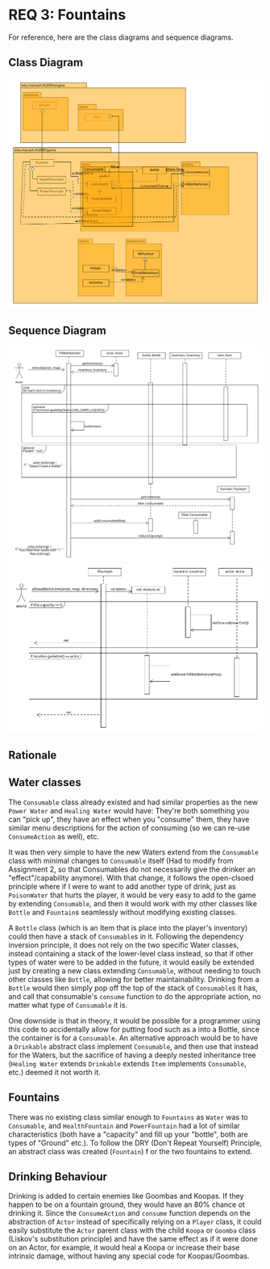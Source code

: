# REQ 3: Fountains

For reference, here are the class diagrams and sequence diagrams.

## Class Diagram

![ass 3 req3 class](./Ass3_REQ3_class.png "Ass 3 REQ1 Class Diagram")

## Sequence Diagram

![ass 3 req3 sequence_01](./Ass3_REQ3_sequence_01.png "Ass 3 REQ3 Sequence Diagram 1")
![ass 3 req3 sequence_02](./Ass3_REQ3_sequence_02.png "Ass 3 REQ3 Sequence Diagram 1")

## Rationale  
## Water classes
The `Consumable` class already existed and had similar properties as the new `Power Water` and `Healing Water` would have:
They're both something you can "pick up", they have an effect when you "consume" them, they have similar menu
descriptions for the action of consuming (so we can re-use `ConsumeAction` as well), etc.

It was then very simple to have the new Waters extend from the `Consumable` class with minimal changes to `Consumable` 
itself (Had to modify from Assignment 2, so that Consumables do not necessarily give the drinker an "effect"/capability
anymore). With that change, it follows the open-clsoed principle where if I were to want to add another type of drink,
just as `PoisonWater` that hurts the player, it would be very easy to add to the game by extending `Consumable`, and
then it would work with my other classes like `Bottle` and `Fountain`s seamlessly without modifying existing classes.

A `Bottle` class (which is an Item that is place into the player's inventory) 
could then have a stack of `Consumable`s in it. Following the dependency inversion principle, it does
not rely on the two specific Water classes, instead containing a stack of the lower-level class instead, so that
if other types of water were to be added in the future, it would easily be extended just by creating a new class
extending `Consumable`, without needing to touch other classes like `Bottle`, allowing for better maintainability.
Drinking from a `Bottle` would then simply pop off the top of the stack of `Consumable`s it has, and call that consumable's
`consume` function to do the appropriate action, no matter what type of `Consumable` it is.

One downside is that in theory, it would be possible
for a programmer using this code to accidentally allow for putting food such as a into a Bottle, since the container
is for a `Consumable`. An alternative approach would be to have a `Drinkable` abstract class implement `Consumable`,
and then use that instead for the Waters, but the sacrifice of having a deeply nested inheritance tree (`Healing Water`
extends `Drinkable` extends `Item` implements `Consumable`, etc.) deemed it not worth it.

## Fountains
There was no existing class similar enough to `Fountains` as `Water` was to `Consumable`, and `HealthFountain` and
`PowerFountain` had a lot of similar characteristics (both have a "capacity" and fill up your "bottle", both are types 
of "Ground" etc.). To follow the DRY (Don't Repeat Yourself) Principle, an abstract class was created (`Fountain`) f
or the two fountains to extend.

## Drinking Behaviour
Drinking is added to certain enemies like Goombas and Koopas. If they happen to be on a fountain
ground, they would have an 80% chance ot drinking it. Since the `ConsumeAction` and `consume` function depends
on the abstraction of `Actor` instead of specifically relying on a `Player` class, it could easily substitute
the `Actor` parent class with the child `Koopa` or `Goomba` class (Liskov's substitution principle) and have
the same effect as if it were done on an Actor, for example, it would heal a Koopa or increase their base intrinsic
damage, without having any special code for Koopas/Goombas.